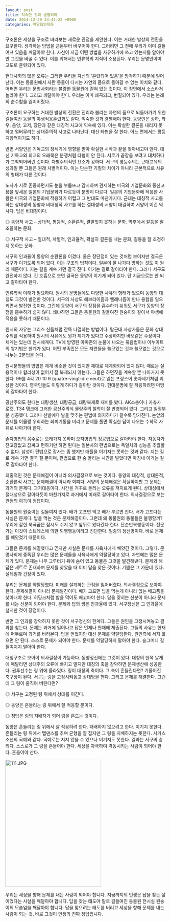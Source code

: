 ```yaml
---
layout: post
title: 익숙한 것과 결별하라
date: 2014-12-29 23:44:22 +0900
categories: 깨달음의대화
---
```

  


구조론은 세상을 구조로 바라보는 새로운 관점을 제안한다. 이는 거대한 발상의 전환을 요구한다. 생각하는 방법을 근본부터 바꾸어야 한다. 그러려면 그 전에 우리가 이미 길들여져 있음을 깨달아야 한다. 자신이 지금 어떤 방법을 사유하기에 쓰고 있는지를 알아야만 그것을 바꿀 수 있다. 이를 위해서는 인류학의 지식이 소용된다. 우리는 문명인이며 고도로 훈련되어 있다. 

  


현대사회의 많은 오류는 그러한 우리들 자신의 ‘훈련되어 있음’을 망각하기 때문에 일어난다. 이는 동물원에서 자란 동물이 다시는 자연의 품으로 돌아갈 수 없는 이치와 같다. 어쩌면 우리는 문명사회라는 불량한 동물원에 갇혀 있는 것이다. 이 장면에서 소스라쳐 놀라야 한다. 그리고 깨달아야 한다. 우리는 이미 왜곡되고, 변질되어 있다. 우리는 본래의 순수함을 잃어버렸다. 

  


구조론이 요구하는 거대한 발상의 전환은 진리라 불리는 자연의 품으로 되돌아가기 위한 길들여진 동물의 야생적응훈련과도 같다. 익숙한 것과 결별해야 한다. 동양인은 상하, 좌우, 음양, 고저, 장단과 같은 대칭적 사고에 익숙해 있다. 이는 확실한 결론을 내리지 못하고 얼버무리는 상대주의적 사고로 나타난다. 대신 타협을 잘 한다. 어느 면에서는 평등지향적이기도 하다. 

  


반면 서양인은 기독교의 창세기에 영향을 받아 확실한 시작과 끝을 찾아내고야 만다. 대신 기독교와 회교의 오래묵은 분쟁처럼 타협이 안 된다. 서로가 끝장을 보려고 대치하다가 교착되어버린 것이다. 차별주의적인 요소가 강하다. 서구의 평등주의는 근대교육의 성과일 뿐 그들은 원래 차별적이다. 이는 단순한 기질의 차이가 아니라 근본적으로 사유의 형태가 다른 것이다. 

  


노사가 서로 존중하면서도 눈을 부릅뜨고 감시하며 견제하는 미국의 기업문화와 종신고용을 앞세운 일본의 기업문화가 다르듯이 분명히 다르다. 일본의 기업문화에 적응한 사람은 미국의 기업문화에 적응하기 어렵고 그 반대도 마찬가지다. 근대는 대칭적 사고를 하는 상대성의 동양과 비대칭적 사고를 하는 절대성의 서양이 대결하여 서양이 이긴 역사다. 답은 비대칭이다. 

  


◎ 동양적 사고 – 상대적, 평등적, 순환론적, 결말짓지 못하는 문화. 막후에서 갈등을 잘 조율하는 문화.   
      
◎ 서구적 사고 – 절대적, 차별적, 인과율적, 확실히 결론을 내는 문화, 갈등을 잘 조정하지 못하는 문화. 

  


서구의 인과율이 동양의 순환론을 이겼다. 둘은 장단점이 있는 것처럼 보이지만 결국은 서구가 이기도록 되어 있다. 이는 구조의 법칙이다. 일본이 잘 나가다 망하는 것도 이 원리 때문이다. 지는 길을 계속 가면 결국 진다. 이기는 길로 갈아타야 한다. 그러나 서구도 완전하지 않다. 긴 호흡으로 보면 결국은 동양이 이기게 되어 있다. 단 지금으로는 안 되고 갈아타야 한다. 

  


인류학적 이해가 필요하다. 원시의 문명들에도 다양한 사유의 형태가 있으며 동양의 대칭도 그것이 발전한 것이다. 서구의 사상도 헤브라이즘과 헬레니즘이 만나 융합을 일으키면서 발전한 것이다. 그런데 동양이 서구의 장점을 흡수하기 쉬워도 서구가 동양의 장점을 흡수하기 쉽지 않다. 왜냐하면 그들은 동물원의 길들여진 원숭이와 같아서 야생에 적응을 못하기 때문이다. 

  


원시의 사유는 그리스 신들처럼 잔뜩 나열하는 방법이다. 탈근대 사상가들은 문화 상대주의를 적용하여 원시의 사유에도 뭔가 체계가 있다고 주장하지만 바보같은 주장이다. 체계는 있는데 원시체계다. TV에 방영된 아마존의 눈물에 나오는 묶음법이나 이누이트의 쌓기법은 한계가 있다. 어떤 부족민은 모든 자연물을 쓸모있는 것과 쓸모없는 것으로 나누는 2분법을 쓴다. 

  


원시문명들의 방법은 체계 비슷한 것이 있지만 제대로 체계화되어 있지 않다. 때로는 실용적이나 합리성이 없어서 잘 복제되지 않는다. 그들은 하던짓을 계속할 뿐 나아가지 못한다. 99를 4각 20 10 9 (quatre-vingt-dix-neuf)로 읽는 프랑스어 숫자세기처럼 괴상한 것이다. 영국인들도 이렇게 하다가 갈아탄 것이다. 현대문명에 잘 적응하려면 마땅히 갈아타야 한다. 

  


공산주의도 한때는 대량생산, 대량공급, 대량복제로 재미를 봤다. AK소총이나 카츄사 로켓, T34 탱크에 그러한 공산주의식 물량주의 철학이 잘 반영되어 있다. 그리고 일정부분 성공했다. 그러나 신발에다 발을 맞추는 편법에 의지하다가 갈수록 망가진다. 눈앞의 문제를 어물쩡 우회하는 회피기동을 버리고 문제를 풀면 확실한 답이 나오는 수학적 사유로 나아가야 한다. 

  


손자병법의 꼼수로는 오래가지 못하며 오자병법의 정공법으로 갈아타야 한다. 자동차가 잔고장없고 값싸고 편하기만 하면 된다는 일본차의 편법으로는 독일차의 성능을 추월할 수 없다. 삼성이 편법으로 장사는 좀 했지만 애플을 이기지는 못하는 것과 같다. 지는 길로 계속 가면 결국 질 뿐이며, 편법으로 한 숨 돌리는 시간을 벌었다면 마침내 이기는 길로 갈아타야 한다. 

  


최종적인 것은 문제해결이 아니라 의사결정으로 보는 것이다. 동양의 대칭적, 상대론적, 순환론적 사고는 문제해결이 아니라 회피다. 서양의 문제해결은 확실하지만 그 문제는 과거의 문제다. 과거대응이다. 시간을 거꾸로 돌리는 오류를 저지르게 된다. 상대성에서 절대성으로 갈아타듯이 마찬가지로 과거에서 미래로 갈아타야 한다. 의사결정으로 보는 관점의 획득이 정답이다. 

  


동물원의 원숭이는 길들여져 있다. 배가 고프면 먹고 배가 부르면 잔다. 배가 고프다는 사실은 문제다. 밥을 먹는 것은 문제해결이다. 그런데 왜 동물원의 동물들은 불행할까? 우리에 갇힌 북극곰은 잠시도 쉬지 않고 앞뒤로 왔다갔다 한다. 단순반복행동이다. 전문가는 이것이 스트레스에 의한 퇴행행동이라고 진단한다. 일종의 정신병이다. 바로 문제를 빼앗겼기 때문이다. 

  


그들은 문제를 해결했다고 믿지만 사실은 문제를 사육사에게 빼앗긴 것이다. 그렇다. 문명사회에 중독된 우리는 많은 문제들을 사육사에게 약탈당하고 있다. 자연에는 많은 문제가 있다. 문제는 나무 그루터기 뒤에 숨어 있고 동물은 그것을 발견해낸다. 문제와 해답은 세트로 존재하며 문제를 찾았을 때 이미 답을 찾은 것이다. 기쁨은 그 가운데 있다. 설레임과 긴장이 있다. 

  


우리는 문제를 약탈당했다. 미래를 설계하는 관점을 잃어버렸다. 의사결정으로 보아야 한다. 문제해결이 아니라 문제발견이다. 배가 고프면 밥을 먹는게 아니라 없는 배고픔을 찾아내야 한다. 히딩크처럼 밥을 먹어도 배고파야 한다. 답을 맞히는 신분이 아니라 문제를 내는 신분이 되어야 한다. 문제와 답의 쌍은 인과율에 있다. 서구정신은 그 인과율에 철저한 것이 장점이다. 

  


반면 그 인과를 장악하지 못한 것이 서구정신의 한계다. 그들은 원인을 고정시켜놓고 결과를 찾는다. 문제는 과거에 일어나고 답은 언제나 현재에 제출된다. 그들의 사유는 현재에 머무르며 과거를 바라본다. 답을 얻었지만 대신 문제를 약탈당한다. 원인측에 서지 않으면 안 된다. 스스로 문제가 되어야 한다. 문제를 약탈당하지 말아야 한다. 슬그머니 길들여지지 말아야 한다. 

  


대칭구조로 보아야 의사결정이 가능하다. 동양정신에는 그것이 있다. 대칭의 한쪽 날개에 매달리면 상대주의 오류에 빠지고 말지만 대칭의 축을 장악하면 문제생산에 성공한다. 권투선수는 링 위에 올라있다. 링이 대칭의 축이다. 그 축이 흔들린다면? 기울어진 축구장이 된다. 서구는 링을 고정시켜놓고 상대방을 팬다. 그리고 문제를 해결한다. 그런데 그 링이 움직여 버린다면? 

  


◎ 서구는 고정된 링 위에서 상대를 이긴다.   
      
◎ 동양은 흔들리는 링 위에서 잘 적응할 뿐이다.   
      
◎ 정답은 링의 지배자가 되어 링을 흔드는 것이다. 

  


동양은 흔들리는 링 위에서 잘 적응하려 한다. 패배하지 않으려고 한다. 이기지 못한다. 흔들리는 링 위에서 탭댄스를 추며 균형을 잘 잡지만 그 링을 지배하지는 못한다. 서커스 소년의 곡예와 같다. 곡예로는 지지 않을 수 있으나 이기지도 못한다. 결과는 서구의 승리다. 스스로가 그 링을 흔들어야 한다. 세상을 자극하여 격동시키는 사람이 되어야 한다. 흔들어야 산다. 

  



 

<img src="assets/attach/images/198/587/550/111.JPG" alt="111.JPG" width="300" height="397" /> 

  


우리는 세상을 향해 문제를 내는 사람이 되어야 합니다. 지금까지의 인생은 답을 찾는 삶이었다는 사실을 깨달아야 합니다. 답을 찾는 태도야 말로 길들여진 동물원 전시실 원숭이의 모습임을 깨달아야 합니다. 답을 찾으려는 태도를 버리고 세상을 향해 문제를 내는 사람이 되는 것, 바로 그것이 인생의 진짜 정답입니다.
